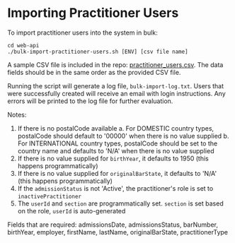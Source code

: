 # Importing Practitioner Users

To import practitioner users into the system in bulk:

```
cd web-api
./bulk-import-practitioner-users.sh [ENV] [csv file name]
```

A sample CSV file is included in the repo: [practitioner_users.csv](../web-api/practitioner_users.csv). The data fields should be in the same order as the provided CSV file.

Running the script will generate a log file, `bulk-import-log.txt`. Users that were successfully created will receive an email with login instructions. Any errors will be printed to the log file for further evaluation.

Notes:
1. If there is no postalCode available 
    a. For DOMESTIC country types, postalCode should default to '00000' when there is no value supplied
    b. For INTERNATIONAL country types, postalCode should be set to the country name and defaults to 'N/A' when there is no value supplied
2. If there is no value supplied for `birthYear`, it defaults to 1950 (this happens programmatically)
3. If there is no value supplied for `originalBarState`, it defaults to 'N/A' (this happens programmatically)
4. If the `admissionStatus` is not 'Active', the practitioner's role is set to `inactivePractitioner`
5. The `userId` and `section` are programmatically set. `section` is set based on the role, `userId` is auto-generated

Fields that are required:
admissionsDate, admissionsStatus, barNumber, birthYear, employer, firstName, lastName, originalBarState, practitionerType


